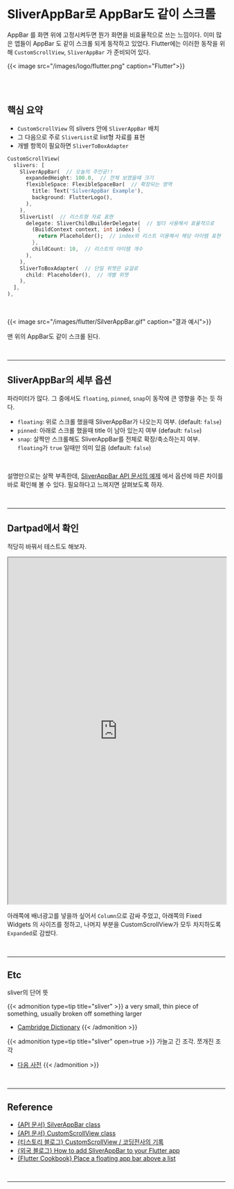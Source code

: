 # SliverAppBar로 AppBar도 같이 스크롤


AppBar 를 화면 위에 고정시켜두면 뭔가 화면을 비효율적으로 쓰는 느낌이다. 이미 많은 앱들이 AppBar 도 같이 스크롤 되게 동작하고 있었다. Flutter에는 이러한 동작을 위해 `CustomScrollView`, `SliverAppBar` 가 준비되어 있다.
<!--more-->

{{< image src="/images/logo/flutter.png" caption="Flutter">}}

<br/>
<br/>

## 핵심 요약
- `CustomScrollView` 의 slivers 안에 `SliverAppBar` 배치
- 그 다음으로 주로 `SliverList`로 list형 자료를 표현
- 개별 항목이 필요하면 `SliverToBoxAdapter`

```dart
CustomScrollView(  
  slivers: [  
    SliverAppBar(  // 오늘의 주인공!!
      expandedHeight: 100.0,  // 전체 보였을때 크기
      flexibleSpace: FlexibleSpaceBar(  // 확장되는 영역
        title: Text('SilverAppBar Example'),  
        background: FlutterLogo(),  
      ),  
    ),  
    SliverList(  // 리스트형 자료 표현
      delegate: SliverChildBuilderDelegate(  // 빌더 사용해서 효율적으로
        (BuildContext context, int index) {  
          return Placeholder();  // index와 리스트 이용해서 해당 아이템 표현
        },  
        childCount: 10,  // 리스트의 아이템 개수
      ),  
    ),  
    SliverToBoxAdapter(  // 단일 위젯은 요걸로
      child: Placeholder(),  // 개별 위젯
    ),  
  ],  
),
```

<br/>

{{< image src="/images/flutter/SilverAppBar.gif" caption="결과 예시">}}

맨 위의 AppBar도 같이 스크롤 된다.

<br/>

---

## SliverAppBar의 세부 옵션

파라미터가 많다. 그 중에서도 `floating`, `pinned`, `snap`이 동작에 큰 영향을 주는 듯 하다.
- `floating`: 위로 스크롤 했을때 SliverAppBar가 나오는지 여부. (default: `false`)
- `pinned`: 아래로 스크롤 했을때 title 이 남아 있는지 여부 (default: `false`)
- `snap`: 살짝만 스크롤해도 SliverAppBar를 전체로 확장/축소하는지 여부. `floating`가 `true` 일때만 의미 있음 (default: `false`)

<br/>

설명만으로는 살짝 부족한데, [SliverAppBar API 문서의 예제](https://api.flutter.dev/flutter/material/SliverAppBar-class.html#material.SliverAppBar.2) 에서 옵션에 따른 차이를 바로 확인해 볼 수 있다. 필요하다고 느껴지면 살펴보도록 하자.

<br/>

---

## Dartpad에서 확인
적당히 바꿔서 테스트도 해보자.

<iframe style="width:100%;height:800px;" src="https://dartpad.dev/embed-flutter.html?id=ea41f9e273c88e3dfb23f2e7dac5f2a9&split=60&theme=dark&run=true"></iframe>

아래쪽에 배너광고를 넣을까 싶어서 `Column`으로 감싸 주었고, 아래쪽의 Fixed Widgets 의 사이즈를 정하고, 나머지 부분을 CustomScrollView가 모두 차지하도록 `Expanded`로 감쌌다.

<br/>

---

## Etc
sliver의 단어 뜻

{{< admonition type=tip title="sliver" >}}
a very small, thin piece of something, usually broken off something larger
- [Cambridge Dictionary](https://dictionary.cambridge.org/us/dictionary/english/sliver)
{{< /admonition >}}

{{< admonition type=tip title="sliver" open=true >}}
가늘고 긴 조각. 쪼개진 조각
- [다음 사전](https://dic.daum.net/search.do?q=sliver)
{{< /admonition >}}

<br/>

---

## Reference
- [{API 문서} SilverAppBar class](https://api.flutter.dev/flutter/material/SliverAppBar-class.html)
- [{API 문서} CustomScrollView class](https://api.flutter.dev/flutter/widgets/CustomScrollView-class.html)
- [{티스토리 블로그} CustomScrollView / 코딩전사의 기록](https://dalgoodori.tistory.com/62)
- [{외국 블로그} How to add SliverAppBar to your Flutter app](https://blog.logrocket.com/how-to-add-sliverappbar-to-your-flutter-app/)
- [{Flutter Cookbook} Place a floating app bar above a list](https://docs.flutter.dev/cookbook/lists/floating-app-bar)

<br/>

---
